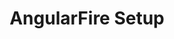 ---
title: AngularFire Setup
description: Setup and installation of @angular/fire
weight: 6
lastmod: 2021-11-11T10:23:30-09:00
draft: false
vimeo: 348426788
emoji: 📜
---